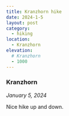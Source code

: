 ```yaml
---
title: Kranzhorn hike
date: 2024-1-5
layout: post
category:
  - hiking
location:
  - Kranzhorn
elevation:
  # Kranzhorn
  - 1000
---
```


### Kranzhorn
_January 5, 2024_

Nice hike up and down.
